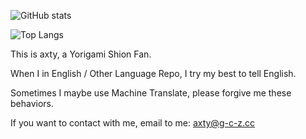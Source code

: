 ![GitHub stats](https://github-readme-stats.vercel.app/api?username=axty666&show_icons=true&include_all_commits=true&theme=holi)

![Top Langs](https://github-readme-stats.vercel.app/api/top-langs/?username=axty666&layout=compact&hide=shell&theme=holi)


This is axty, a Yorigami Shion Fan.

When I in English / Other Language Repo, I try my best to tell English.

Sometimes I maybe use Machine Translate, please forgive me these behaviors.

If you want to contact with me, email to me: axty@g-c-z.cc
